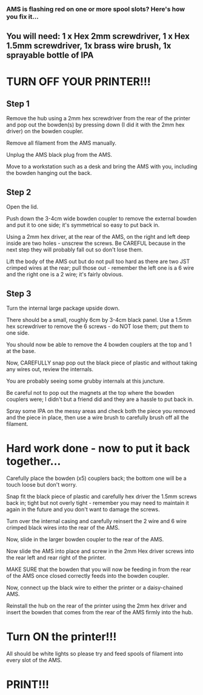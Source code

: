 ### AMS is flashing red on one or more spool slots?  Here's how you fix it...

## You will need: 1 x Hex 2mm screwdriver, 1 x Hex 1.5mm screwdriver, 1x brass wire brush, 1x sprayable bottle of IPA

# TURN OFF YOUR PRINTER!!!

## Step 1

Remove the hub using a 2mm hex screwdriver from the rear of the printer and pop out the bowden(s) by pressing down (I did it with the 2mm hex driver) on the bowden coupler.

Remove all filament from the AMS manually.

Unplug the AMS black plug from the AMS.

Move to a workstation such as a desk and bring the AMS with you, including the bowden hanging out the back.

## Step 2

Open the lid.

Push down the 3-4cm wide bowden coupler to remove the external bowden and put it to one side; it's symmetrical so easy to put back in.

Using a 2mm hex driver, at the rear of the AMS, on the right and left deep inside are two holes - unscrew the screws.  Be CAREFUL because in the next step they will probably fall out so don't lose them.

Lift the body of the AMS out but do not pull too hard as there are two JST crimped wires at the rear; pull those out - remember the left one is a 6 wire and the right one is a 2 wire; it's fairly obvious.

## Step 3

Turn the internal large package upside down.

There should be a small, roughly 6cm by 3-4cm black panel.  Use a 1.5mm hex screwdriver to remove the 6 screws - do NOT lose them; put them to one side.

You should now be able to remove the 4 bowden couplers at the top and 1 at the base.

Now, CAREFULLY snap pop out the black piece of plastic and without taking any wires out, review the internals.

You are probably seeing some grubby internals at this juncture.

Be careful not to pop out the magnets at the top where the bowden couplers were; I didn't but a friend did and they are a hassle to put back in.

Spray some IPA on the messy areas and check both the piece you removed and the piece in place, then use a wire brush to carefully brush off all the filament.

# Hard work done - now to put it back together...

Carefully place the bowden (x5) couplers back; the bottom one will be a touch loose but don't worry.

Snap fit the black piece of plastic and carefully hex driver the 1.5mm screws back in; tight but not overly tight - remember you may need to maintain it again in the future and you don't want to damage the screws.

Turn over the internal casing and carefully reinsert the 2 wire and 6 wire crimped black wires into the rear of the AMS.

Now, slide in the larger bowden coupler to the rear of the AMS.

Now slide the AMS into place and screw in the 2mm Hex driver screws into the rear left and rear right of the printer.

MAKE SURE that the bowden that you will now be feeding in from the rear of the AMS once closed correctly feeds into the bowden coupler.

Now, connect up the black wire to either the printer or a daisy-chained AMS.

Reinstall the hub on the rear of the printer using the 2mm hex driver and insert the bowden that comes from the rear of the AMS firmly into the hub.

# Turn ON the printer!!!

All should be white lights so please try and feed spools of filament into every slot of the AMS.

# PRINT!!!

